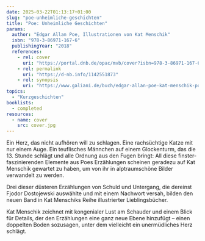 ```yaml
---
date: 2025-03-22T01:13:17+01:00
slug: "poe-unheimliche-geschichten"
title: "Poe: Unheimliche Geschichten"
params:
  author: "Edgar Allan Poe, Illustrationen von Kat Menschik"
  isbn: "978-3-86971-167-6"
  publishingYear: "2018"
  references:
    - rel: cover
      uri: "https://portal.dnb.de/opac/mvb/cover?isbn=978-3-86971-167-6"
    - rel: permalink
      uri: "https://d-nb.info/1142551873"
    - rel: synopsis
      uri: "https://www.galiani.de/buch/edgar-allan-poe-kat-menschik-poe-unheimliche-geschichten-9783869711676"
topics:
  - "Kurzgeschichten"
booklists:
  - completed
resources:
  - name: cover
    src: cover.jpg
---
```


Ein Herz, das nicht aufhören will zu schlagen. Eine rachsüchtige Katze mit nur 
einem Auge. Ein teuflisches Männchen auf einem Glockenturm, das die 13. Stunde 
schlägt und alle Ordnung aus den Fugen bringt: All diese finster-faszinierenden 
Elemente aus Poes Erzählungen scheinen geradezu auf Kat Menschik gewartet zu 
haben, um von ihr in alptraumschöne Bilder verwandelt zu werden.

Drei dieser düsteren Erzählungen von Schuld und Untergang, die dereinst Fjodor 
Dostojewski auswählte und mit einem Nachwort versah, bilden den neuen Band in 
Kat Menschiks Reihe illustrierter Lieblingsbücher.

Kat Menschik zeichnet mit kongenialer Lust am Schauder und einem Blick für 
Details, der den Erzählungen eine ganz neue Ebene hinzufügt – einen doppelten 
Boden sozusagen, unter dem vielleicht ein unermüdliches Herz schlägt.